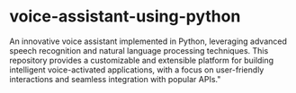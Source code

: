 # voice-assistant-using-python
An innovative voice assistant implemented in Python, leveraging advanced speech recognition and natural language processing techniques. This repository provides a customizable and extensible platform for building intelligent voice-activated applications, with a focus on user-friendly interactions and seamless integration with popular APIs."
